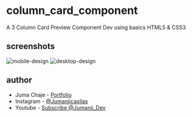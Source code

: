# column_card_component
A 3 Column Card Preview Component Dev using basics HTML5 & CSS3

## screenshots
![mobile-design](https://github.com/user-attachments/assets/f50a3544-192e-4136-afa3-618fe6cb91dc)
![desktop-design](https://github.com/user-attachments/assets/4d8a210e-639a-4ee7-9698-fe40d41f964e)

## author
- Juma Chaje - [Portfolio](https://jumanjigobez.github.io/personal_portfolio)
- Instagram - [@Jumanjicasilas](https://instagram.com/jumanjicasilas)
- Youtube - [Subscribe @Jumanji_Dev](https://youtube.com/@jumanji_dev)
